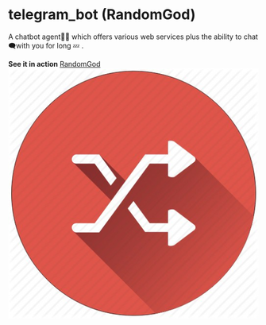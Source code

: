 # telegram_bot (RandomGod)
A chatbot agent👨‍💻  which offers various web services  plus the ability to chat 🗨with you for long 💤 . 

**See it in action** <a href="https://telegram.me/bulo98_bot">RandomGod</a>
![RandomGod](https://github.com/gauthamp10/telegram_bot/blob/master/src/res/logo.jpg)
